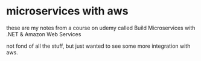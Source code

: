 # microservices with aws

these are my notes from a course on udemy called Build Microservices with .NET & Amazon Web Services

not fond of all the stuff, but just wanted to see some more integration with aws.